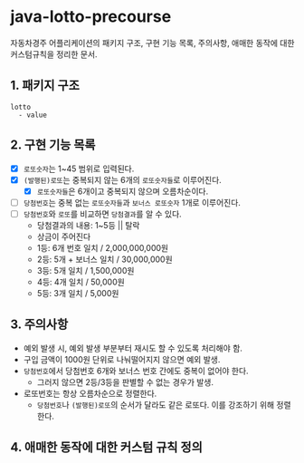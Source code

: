 # java-lotto-precourse

자동차경주 어플리케이션의 패키지 구조, 구현 기능 목록, 주의사항, 애매한 동작에 대한 커스텀규칙을 정리한 문서.

## 1. 패키지 구조

```
lotto
  - value
```

## 2. 구현 기능 목록

- [x] `로또숫자`는 1~45 범위로 입력된다.
- [x] `(발행된)로또`는 중복되지 않는 6개의 `로또숫자들`로 이루어진다.
    - [x] `로또숫자들`은 6개이고 중복되지 않으며 오름차순이다.
- [ ] `당첨번호`는 중복 없는 `로또숫자들`과 `보너스 로또숫자` 1개로 이루어진다.
- [ ] `당첨번호`와 `로또`를 비교하면 `당첨결과`를 알 수 있다.
    - 당첨결과의 내용: 1~5등 || 탈락
    - 상금이 주어진다
    - 1등: 6개 번호 일치 / 2,000,000,000원
    - 2등: 5개 + 보너스 일치 / 30,000,000원
    - 3등: 5개 일치 / 1,500,000원
    - 4등: 4개 일치 / 50,000원
    - 5등: 3개 일치 / 5,000원

## 3. 주의사항

- 예외 발생 시, 예외 발생 부분부터 재시도 할 수 있도록 처리해야 함.
- 구입 금액이 1000원 단위로 나눠떨어지지 않으면 예외 발생.
- `당첨번호`에서 당첨번호 6개와 보너스 번호 간에도 중복이 없어야 한다.
    - 그러지 않으면 2등/3등을 판별할 수 없는 경우가 발생.
- 로또번호는 항상 오름차순으로 정렬한다.
    - `당첨번호`나 `(발행된)로또`의 순서가 달라도 같은 로또다. 이를 강조하기 위해 정렬한다.

## 4. 애매한 동작에 대한 커스텀 규칙 정의